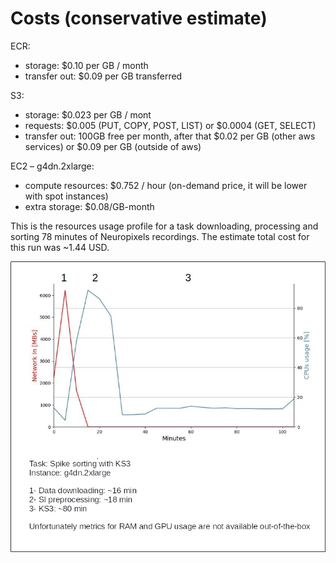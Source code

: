 # Costs (conservative estimate)

ECR:
- storage: $0.10 per GB / month
- transfer out: $0.09 per GB transferred

S3:
- storage: $0.023 per GB / mont
- requests: $0.005 (PUT, COPY, POST, LIST) or $0.0004 (GET, SELECT)
- transfer out: 100GB free per month, after that $0.02 per GB (other aws services) or $0.09 per GB (outside of aws)

EC2 – g4dn.2xlarge:
- compute resources: $0.752 / hour (on-demand price, it will be lower with spot instances)
- extra storage: $0.08/GB-month

This is the resources usage profile for a task downloading, processing and sorting 78 minutes of Neuropixels recordings. The estimate total cost for this run was ~1.44 USD.

![costs](media/resources_usage.jpg)